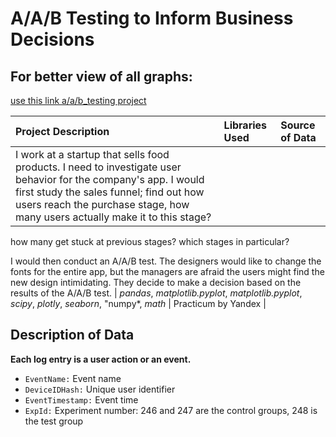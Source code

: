 # A/A/B Testing to Inform Business Decisions

## For better view of all graphs:
[use this link a/a/b_testing project](https://nbviewer.jupyter.org/github/Emmanuel-Nti/aab_testing/blob/master/AAB_testing.ipynb)


| Project Description | Libraries Used | Source of Data |
| :---------------------- | :---------------------- | :---------------------- | 
| I work at a startup that sells food products. I need to investigate user behavior for the company's app. I would first study the sales funnel; find out how users reach the purchase stage, how many users actually make it to this stage? 
how many get stuck at previous stages? which stages in particular?

I would then conduct an A/A/B test. The designers would like to change the fonts for the entire app, but the managers are afraid the users might find the new design intimidating. 
They decide to make a decision based on the results of the A/A/B test. 
| *pandas*, *matplotlib.pyplot*, *matplotlib.pyplot*, *scipy*, *plotly*, *seaborn*, "numpy*, *math* | Practicum by Yandex |


## Description of Data

**Each log entry is a user action or an event.**
- `EventName:` Event name
- `DeviceIDHash:` Unique user identifier
- `EventTimestamp:` Event time
- `ExpId:` Experiment number: 246 and 247 are the control groups, 248 is the test group
